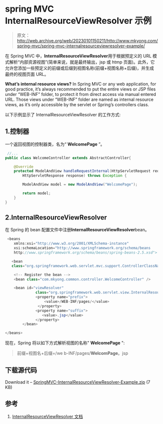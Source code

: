 # spring MVC InternalResourceViewResolver 示例

> 原文：<http://web.archive.org/web/20230101150211/http://www.mkyong.com/spring-mvc/spring-mvc-internalresourceviewresolver-example/>

在 Spring MVC 中，**InternalResourceViewResolver**用于根据预定义的 URL 模式解析“内部资源视图”(简单来说，就是最终输出，jsp 或 htmp 页面)。此外，它允许您添加一些预定义的前缀或后缀到视图名称(前缀+视图名称+后缀)，并生成最终的视图页面 URL。

**What’s internal resource views?**
In Spring MVC or any web application, for good practice, it’s always recommended to put the entire views or JSP files under “WEB-INF” folder, to protect it from direct access via manual entered URL. Those views under “WEB-INF” folder are named as internal resource views, as it’s only accessible by the servlet or Spring’s controllers class.

以下示例显示了 InternalResourceViewResolver 的工作方式:

## 1.控制器

一个返回视图的控制器类，名为“ **WelcomePage** ”。

```java
 //...
public class WelcomeController extends AbstractController{

	@Override
	protected ModelAndView handleRequestInternal(HttpServletRequest request,
		HttpServletResponse response) throws Exception {

		ModelAndView model = new ModelAndView("WelcomePage");

		return model;
	}
} 
```

## 2.InternalResourceViewResolver

在 Spring 的 bean 配置文件中注册**InternalResourceViewResolver**bean。

```java
 <beans 
	xmlns:xsi="http://www.w3.org/2001/XMLSchema-instance"
	xsi:schemaLocation="http://www.springframework.org/schema/beans 
	http://www.springframework.org/schema/beans/spring-beans-2.5.xsd">

   <bean 
   class="org.springframework.web.servlet.mvc.support.ControllerClassNameHandlerMapping" />

	<!-- Register the bean -->
	<bean class="com.mkyong.common.controller.WelcomeController" />

	<bean id="viewResolver"
    	      class="org.springframework.web.servlet.view.InternalResourceViewResolver" >
              <property name="prefix">
                  <value>/WEB-INF/pages/</value>
               </property>
              <property name="suffix">
                 <value>.jsp</value>
              </property>
        </bean>

</beans> 
```

现在，Spring 将以如下方式解析视图的名称" **WelcomePage** ":

> 前缀+视图名+后缀=/we b-INF/pages/**WelcomPage**。jsp

## 下载源代码

Download it – [SpringMVC-InternalResourceViewResolver-Example.zip](http://web.archive.org/web/20220907153704/http://www.mkyong.com/wp-content/uploads/2010/08/SpringMVC-InternalResourceViewResolver-Example.zip) (7 KB)

## 参考

1.  [InternalResourceViewResolver 文档](http://web.archive.org/web/20220907153704/http://static.springsource.org/spring/docs/2.5.6/api/org/springframework/web/servlet/view/InternalResourceViewResolver.html)

<input type="hidden" id="mkyong-current-postId" value="6538">